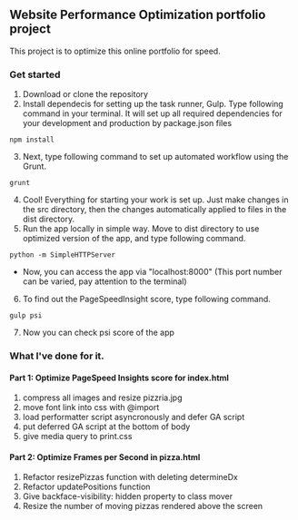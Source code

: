 
## Website Performance Optimization portfolio project

This project is to optimize this online portfolio for speed.

### Get started

1. Download or clone the repository
2. Install dependecis for setting up the task runner, Gulp. Type following command in your terminal. It will set up all required dependencies for your development and production by package.json files
 ```
 npm install
 ```

3. Next, type following command to set up automated workflow using the Grunt.
 ```
 grunt
 ```

4. Cool! Everything for starting your work is set up. Just make changes in the src directory, then the changes automatically applied to files in the dist directory.
5. Run the app locally in simple way. Move to dist directory to use optimized version of the app, and type following command.
 ```
 python -m SimpleHTTPServer
 ```

  * Now, you can access the app via "localhost:8000" (This port number can be varied, pay attention to the terminal)
6. To find out the PageSpeedInsight score, type following command.
```
gulp psi
```
7. Now you can check psi score of the app



### What I've done for it.

#### Part 1: Optimize PageSpeed Insights score for index.html

1. compress all images and resize pizzria.jpg
2. move font link into css with @import
3. load performatter script asyncronously and defer GA script
4. put deferred GA script at the bottom of body
5. give media query to print.css


#### Part 2: Optimize Frames per Second in pizza.html

1. Refactor resizePizzas function with deleting determineDx
2. Refactor updatePositions function
3. Give backface-visibility: hidden property to class mover
4. Resize the number of moving pizzas rendered above the screen
